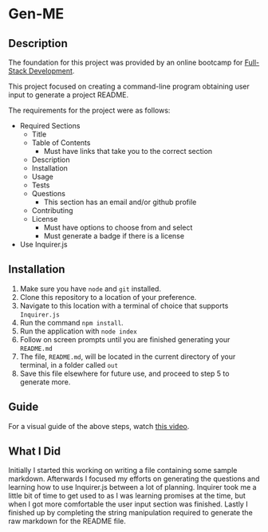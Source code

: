 # Gen-ME

## Description

The foundation for this project was provided by an online bootcamp for [Full-Stack Development](https://bootcamps.vanderbilt.edu/coding/online/landing/). 

This project focused on creating a command-line program obtaining user input to generate a project README.

The requirements for the project were as follows:
* Required Sections
  * Title
  * Table of Contents
    * Must have links that take you to the correct section
  * Description
  * Installation
  * Usage
  * Tests
  * Questions
    * This section has an email and/or github profile
  * Contributing
  * License
    * Must have options to choose from and select
    * Must generate a badge if there is a license
* Use Inquirer.js

## Installation

1. Make sure you have `node` and `git` installed.
2. Clone this repository to a location of your preference.
3. Navigate to this location with a terminal of choice that supports `Inquirer.js`
4. Run the command `npm install`.
5. Run the application with `node index`
6. Follow on screen prompts until you are finished generating your `README.md`
7. The file, `README.md`, will be located in the current directory of your terminal, in a folder called `out`
8. Save this file elsewhere for future use, and proceed to step 5 to generate more.

## Guide

For a visual guide of the above steps, watch [this video](https://youtube.com/).

## What I Did

Initially I started this working on writing a file containing some sample markdown. Afterwards I focused my efforts on generating the questions and learning how to use Inquirer.js between a lot of planning. Inquirer took me a little bit of time to get used to as I was learning promises at the time, but when I got more comfortable the user input section was finished. Lastly I finished up by completing the string manipulation required to generate the raw markdown for the README file.